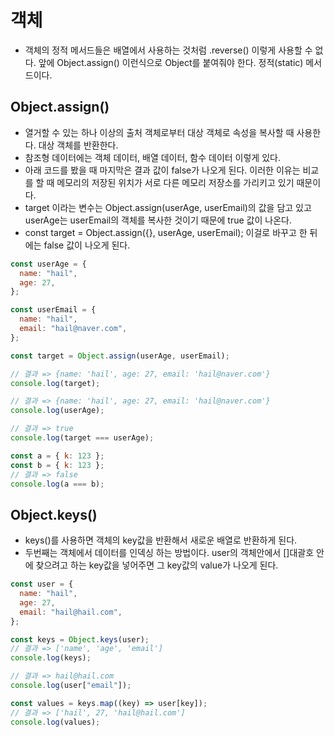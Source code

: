 # 객체
- 객체의 정적 메서드들은 배열에서 사용하는 것처럼 .reverse() 이렇게 사용할 수 없다. 앞에 Object.assign() 이런식으로 Object를 붙여줘야 한다. 정적(static) 메서드이다.

## Object.assign()
- 열거할 수 있는 하나 이상의 출처 객체로부터 대상 객체로 속성을 복사할 때 사용한다. 대상 객체를 반환한다.
- 참조형 데이터에는 객체 데이터, 배열 데이터, 함수 데이터 이렇게 있다. 
- 아래 코드를 봤을 때 마지막은 결과 값이 false가 나오게 된다. 이러한 이유는 비교를 할 때 메모리의 저장된 위치가 서로 다른 메모리 저장소를 가리키고 있기 때문이다. 
- target 이라는 변수는 Object.assign(userAge, userEmail)의 값을 담고 있고 userAge는 userEmail의 객체를 복사한 것이기 때문에 true 값이 나온다.
- const target = Object.assign({}, userAge, userEmail); 이걸로 바꾸고 한 뒤에는 false 값이 나오게 된다.
```javascript
const userAge = {
  name: "hail",
  age: 27,
};

const userEmail = {
  name: "hail",
  email: "hail@naver.com",
};

const target = Object.assign(userAge, userEmail);

// 결과 => {name: 'hail', age: 27, email: 'hail@naver.com'}
console.log(target);

// 결과 => {name: 'hail', age: 27, email: 'hail@naver.com'}
console.log(userAge);

// 결과 => true
console.log(target === userAge);

const a = { k: 123 };
const b = { k: 123 };
// 결과 => false
console.log(a === b);
```

## Object.keys()
- keys()를 사용하면 객체의 key값을 반환해서 새로운 배열로 반환하게 된다.
- 두번째는 객체에서 데이터를 인덱싱 하는 방법이다. user의 객체안에서 []대괄호 안에 찾으려고 하는 key값을 넣어주면 그 key값의 value가 나오게 된다.

```javascript
const user = {
  name: "hail",
  age: 27,
  email: "hail@hail.com",
};

const keys = Object.keys(user);
// 결과 => ['name', 'age', 'email']
console.log(keys);

// 결과 => hail@hail.com
console.log(user["email"]);

const values = keys.map((key) => user[key]);
// 결과 => ['hail', 27, 'hail@hail.com']
console.log(values);
```











